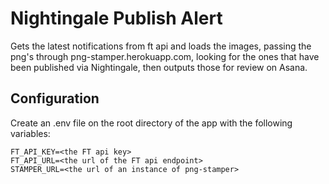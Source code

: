 # Nightingale Publish Alert

Gets the latest notifications from ft api and loads the images, passing the png's through png-stamper.herokuapp.com, looking for the ones that have been published via Nightingale, then outputs those for review on Asana.

## Configuration

Create an .env file on the root directory of the app with the following variables:

```
FT_API_KEY=<the FT api key>
FT_API_URL=<the url of the FT api endpoint>
STAMPER_URL=<the url of an instance of png-stamper>
```
